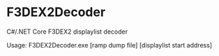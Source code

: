 # F3DEX2Decoder
C#/.NET Core F3DEX2 displaylist decoder

Usage: F3DEX2Decoder.exe [ramp dump file] [displaylist start address]

